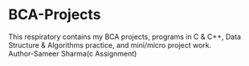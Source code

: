 # BCA-Projects
This respiratory contains my BCA projects, programs in C &amp; C++, Data Structure &amp; Algorithms practice, and mini/micro project work.
<br>
Author-Sameer Sharma(c Assignment)
